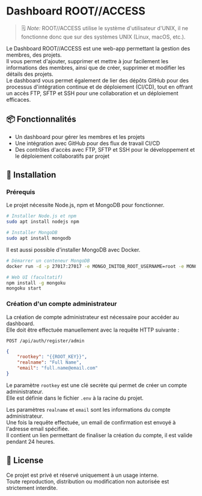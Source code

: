 # Dashboard ROOT//ACCESS

> 🗒️ *Note:* ROOT//ACCESS utilise le système d'utilisateur d'UNIX, il ne fonctionne donc que sur des systèmes UNIX (Linux, macOS, etc.).

Le Dashboard ROOT//ACCESS est une web-app permettant la gestion des membres, des projets. \
Il vous permet d'ajouter, supprimer et mettre à jour facilement les informations des membres, ainsi que de créer, supprimer et modifier les détails des projets. \
Le dashboard vous permet également de lier des dépôts GitHub pour des processus d'intégration continue et de déploiement (CI/CD), tout en offrant un accès FTP, SFTP et SSH pour une collaboration et un déploiement efficaces.

## 📦 Fonctionnalités

- Un dashboard pour gérer les membres et les projets
- Une intégration avec GitHub pour des flux de travail CI/CD
- Des contrôles d'accès avec FTP, SFTP et SSH pour le développement et le déploiement collaboratifs par projet

## 🚀 Installation

### Prérequis

Le projet nécessite Node.js, npm et MongoDB pour fonctionner.

```bash
# Installer Node.js et npm
sudo apt install nodejs npm

# Installer MongoDB
sudo apt install mongodb
```

Il est aussi possible d'installer MongoDB avec Docker.

```bash
# Démarrer un conteneur MongoDB
docker run -d -p 27017:27017 -e MONGO_INITDB_ROOT_USERNAME=root -e MONGO_INITDB_ROOT_PASSWORD=root --name root-mongodb mongo

# Web UI (facultatif)
npm install -g mongoku
mongoku start
```

### Création d'un compte administrateur

La création de compte administrateur est nécessaire pour accéder au dashboard. \
Elle doit être effectuée manuellement avec la requête HTTP suivante :

```http
POST /api/auth/register/admin
```

```json
{
    "rootkey": "{{ROOT_KEY}}",
    "realname": "Full Name",
    "email": "full.name@email.com"
}
```

Le paramètre `rootkey` est une clé secrète qui permet de créer un compte administrateur. \
Elle est définie dans le fichier `.env` à la racine du projet.

Les paramètres `realname` et `email` sont les informations du compte administrateur. \
Une fois la requête effectuée, un email de confirmation est envoyé à l'adresse email spécifiée. \
Il contient un lien permettant de finaliser la création du compte, il est valide pendant 24 heures.

## 📄 License

Ce projet est privé et réservé uniquement à un usage interne.\
Toute reproduction, distribution ou modification non autorisée est strictement interdite.
